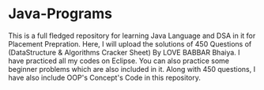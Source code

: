 # Java-Programs
This is a full fledged repository for learning Java Language and DSA in it for Placement Prepration.
Here, I will upload the solutions of 450 Questions of (DataStructure & Algorithms Cracker Sheet) By LOVE BABBAR Bhaiya.
I have practiced all my codes on Eclipse. You can also practice some beginner problems which are also included in it.
Along with 450 questions, I have also include OOP's Concept's Code in this repository.
